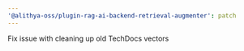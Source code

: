 ```yaml
---
'@alithya-oss/plugin-rag-ai-backend-retrieval-augmenter': patch
---
```


Fix issue with cleaning up old TechDocs vectors
